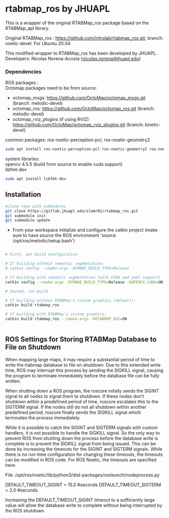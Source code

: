 # rtabmap_ros by JHUAPL
This is a wrapper of the original RTABMap_ros package based on the RTABMap_apl library.

Original RTABMap_ros : https://github.com/introlab/rtabmap_ros.git; branch: noetic-devel.
For Ubuntu 20.04

This modified wrapper to RTABMap_ros has been developed by JHUAPL.  
Developers:
Nicolas Norena-Acosta {nicolas.norena@jhuapl.edu}


### Dependencies

ROS packages :    
Octomap packages need to be from source:
- octomap_msgs: https://github.com/OctoMap/octomap_msgs.git (branch: melodic-devel) 
- octomap_ros: https://github.com/OctoMap/octomap_ros.git (branch: melodic-devel)
- octomap_rviz_plugins (if using RVIZ): https://github.com/OctoMap/octomap_rviz_plugins.git (branch: kinetic-devel)  
  
common packages:
ros-noetic-perception-pcl, ros-noetic-geometry2

```bash
sudo apt install ros-noetic-perception-pcl ros-noetic-geometry2 ros-noetic-move-base-msgs
```

system libraries:  
opencv 4.5.5 (build from source to enable cuda support)  
libfmt-dev 

```bash
sudo apt install libfmt-dev
```

## Installation

```bash
#clone repo with submodules
git clone https://gitlab.jhuapl.edu/slamr01/rtabmap_ros.git
git submodule init
git submodule update
```

- From your workspace initialize and configure the catkin project (make sure to have source the ROS environment 'source /opt/ros/melodic/setup.bash')

```bash

# First, set build configuration

# If building without semantic segmentation:
# catkin config --cmake-args -DCMAKE_BUILD_TYPE=Release

# If building with semantic segmentation (with CUDA and yaml support)
catkin config --cmake-args -DCMAKE_BUILD_TYPE=Release -DOPENCV_CUDA=ON -DWITH_YAMLCPP=ON

# Second, run build

# If building without RTABMap's custom graphics (default):
catkin build rtabmap_ros 

# If building with RTABMap's custom graphics:
catkin build rtabmap_ros --cmake-args -DRTABMAP_GUI=ON 
 
```


## ROS Settings for Storing RTABMap Database to File on Shutdown

When mapping large maps, it may require a substantial period of time to write the rtabmap database to file on shutdown. Due to this extended write time, ROS may interrupt this process by sending the SIGKILL signal, causing the program to terminate immediately before the database file can be fully written.

When shutting down a ROS program, the roscore initally sends the SIGINT signal to all nodes to signal them to shutdown. If these nodes don't shutdown within a predefined period of time, roscore escalates this to the SIGTERM signal. If the nodes still do not all shutdown within another predefined period, roscore finally sends the SIGKILL signal which terminates the process immediately.

While it is possible to catch the SIGINT and SIGTERM signals with custom handlers, it is not possible to handle the SIGKILL signal. So the only way to prevent ROS from shutting down the process before the database write is complete is to prevent the SIGKILL signal from being issued. This can be done by increasing the timeouts for the SIGINT and SIGTERM signals. While there is no run-time configuration for changing these timeouts, the timeouts can be modified in ROS code. For ROS Noetic, the timeouts are specified here:

File: /opt/ros/noetic/lib/python3/dist-packages/roslaunch/nodeprocess.py

  DEFAULT_TIMEOUT_SIGINT  = 15.0 #seconds
  DEFAULT_TIMEOUT_SIGTERM = 2.0 #seconds

Increasing the DEFAULT_TIMEOUT_SIGINT timeout to a sufficiently large value will allow the database write to complete without being interrupted by the ROS shutdown.
